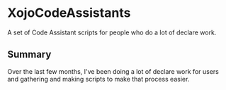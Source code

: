 # XojoCodeAssistants
A set of Code Assistant scripts for people who do a lot of declare work.

## Summary

Over the last few months, I've been doing a lot of declare work for users and gathering and making scripts to make that process easier. 
